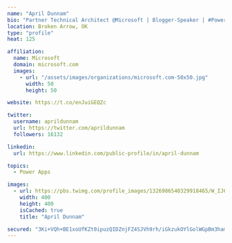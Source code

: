```yaml
---
name: "April Dunnam"
bio: "Partner Technical Architect @Microsoft | Blogger-Speaker | #PowerApps, #PowerAutomate, #Office365, #SharePoint | #WIT | #Karaoke Queen"
location: Broken Arrow, OK
type: "profile"
heat: 125

affiliation:
  name: Microsoft
  domain: microsoft.com
  images:
    - url: "/assets/images/organizations/microsoft.com-50x50.jpg"
      width: 50
      height: 50

website: https://t.co/enJuiGEQZc

twitter:
  username: aprildunnam
  url: https://twitter.com/aprildunnam
  followers: 16132

linkedin:
  url: https://www.linkedin.com/public-profile/in/april-dunnam

topics:
  - Power Apps

images:
  - url: https://pbs.twimg.com/profile_images/1326986540329918465/W_IJ6Ih2_400x400.jpg
    width: 400
    height: 400
    isCached: true
    title: "April Dunnam"

secured: "3Ki+VQh+BE1xoUfKZt0ipuzQIDZnjFZ4SJVh9rh/iGkzukOYlGolWGpBm3ham0SjkGZR1u2Nr5pynwXBDwAeW+yVcwsLmkD443j5bDC3Z//f6tbjjDD1ehwL9/Ut7+UmUVUKH2VNaObpcjd+aA8R69ahJucRlvFAFUqHnsGQRr9d2yq33TC1VVnQIsRtaTHp+EiIVp0RYknq7RMhm0c+i9tEEwLTHb1DGUYaC11Xqm2F52dzRy9NJrlJ2qB+bwati51X5Wd4TRmEEXrQrCLXSf7yq5s+MJ3lAUJWjJlJDaSjHYBxt5SxD+/+6lllvnq9rW2DEHdHJH8W+on+642jfUVNrdI6DOHSj81YICDwKhK6NRS6B2CYLFCpqbzQtfNX69iU5YWLA38bG1W927IiRqn6qmKoFsXWET89WKLAJzY=;HyRw2e52XDzy2Gzhk3PLHQ=="
---
```


